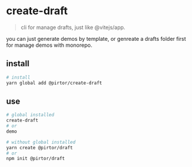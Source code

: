 # create-draft
> cli for manage drafts, just like @vitejs/app. 

you can just generate demos by template, or genreate a drafts folder first for manage demos with monorepo.

## install

```bash
# install
yarn global add @pirtor/create-draft
```

## use

```bash
# global installed
create-draft
# or
demo

# without global installed 
yarn create @pirtor/draft
# or 
npm init @pirtor/draft
```
